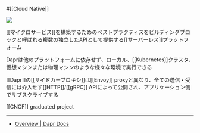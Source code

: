 #[[Cloud Native]]

![](https://dapr.io/images/dapr.svg)

[[マイクロサービス]]を構築するためのベストプラクティスをビルディングブロックと呼ばれる複数の独立したAPIとして提供する[[サーバーレス]]プラットフォーム

Daprは他のプラットフォームに依存せず、ローカル、[[Kubernetes]]クラスタ、仮想マシンまたは物理マシンのような様々な環境で実行できる

[[Dapr]]の[[サイドカープロキシ]]は[[Envoy]] proxyと異なり、全ての送信・受信には介入せず[[HTTP]]/[[gRPC]] APIによって公開され、アプリケーション側でサブスクライブする

[[CNCF]] graduated project

---

- [Overview | Dapr Docs](https://docs.dapr.io/concepts/overview/)